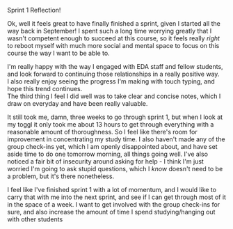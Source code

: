 Sprint 1 Reflection!
<p>
Ok, well it feels great to have finally finished a sprint, given I started all the way back in September! I spent such a long time worrying greatly that I wasn't competent enough to succeed at this course, so it feels really <em>right</em> to reboot myself with much more social and mental space to focus on this course the way I want to be able to.
</p>
<p>
I'm really happy with the way I engaged with EDA staff and fellow students, and look forward to continuing those relationships in a really positive way.<br>I also really enjoy seeing the progress I'm making with touch typing, and hope this trend continues.<br>The third thing I feel I did well was to take clear and concise notes, which I draw on everyday and have been really valuable.
<p>
It still took me, damn, three weeks to go through sprint 1, but when I look at my toggl it only took me about 13 hours to get through everything with a reasonable amount of thoroughness. So I feel like there's room for improvement in concentrating my study time. I also haven't made any of the group check-ins yet, which I am openly disappointed about, and have set aside time to do one tomorrow morning, all things going well. I've also noticed a fair bit of insecurity around asking for help - I think I'm just worried I'm going to ask stupid questions, which I <em>know</em> doesn't need to be a problem, but it's there nonetheless.
<p/>
<p>
I feel like I've finished sprint 1 with a lot of momentum, and I would like to carry that with me into the next sprint, and see if I can get through most of it in the space of a week. I want to get involved with the group check-ins for sure, and also increase the amount of time I spend studying/hanging out with other students